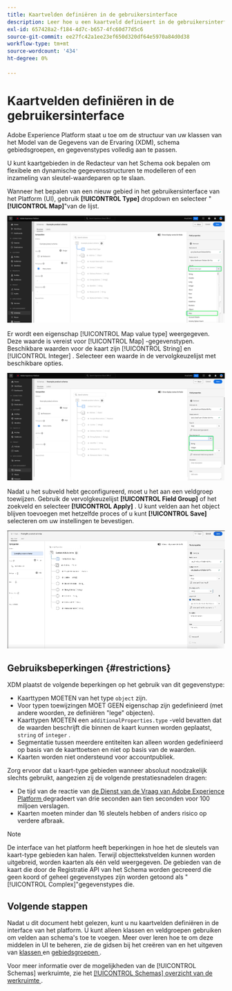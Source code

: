 ```yaml
---
title: Kaartvelden definiëren in de gebruikersinterface
description: Leer hoe u een kaartveld definieert in de gebruikersinterface van het Experience Platform.
exl-id: 657428a2-f184-4d7c-b657-4fc60d77d5c6
source-git-commit: ee27fc42a1ee23ef650d320df64e5970a84d0d38
workflow-type: tm+mt
source-wordcount: '434'
ht-degree: 0%

---
```


# Kaartvelden definiëren in de gebruikersinterface

Adobe Experience Platform staat u toe om de structuur van uw klassen van het Model van de Gegevens van de Ervaring (XDM), schema gebiedsgroepen, en gegevenstypes volledig aan te passen.

U kunt kaartgebieden in de Redacteur van het Schema ook bepalen om flexibele en dynamische gegevensstructuren te modelleren of een inzameling van sleutel-waardeparen op te slaan.

Wanneer het bepalen van een nieuw gebied in het gebruikersinterface van het Platform (UI), gebruik **[!UICONTROL Type]** dropdown en selecteer &quot;**[!UICONTROL Map]**&quot;van de lijst.

![ de Redacteur van Schema&#39;s met het Type dropdown en benadrukte waarde van de Kaart.](../../images/ui/fields/special/map.png)

Er wordt een eigenschap [!UICONTROL Map value type] weergegeven. Deze waarde is vereist voor [!UICONTROL Map] -gegevenstypen. Beschikbare waarden voor de kaart zijn [!UICONTROL String] en [!UICONTROL Integer] . Selecteer een waarde in de vervolgkeuzelijst met beschikbare opties.

![ de Redacteur van Schema met [!UICONTROL Map value type] benadrukt dropdown.](../../images/ui/fields/special/map-value-type.png)

Nadat u het subveld hebt geconfigureerd, moet u het aan een veldgroep toewijzen. Gebruik de vervolgkeuzelijst **[!UICONTROL Field Group]** of het zoekveld en selecteer **[!UICONTROL Apply]** . U kunt velden aan het object blijven toevoegen met hetzelfde proces of u kunt **[!UICONTROL Save]** selecteren om uw instellingen te bevestigen.

![ een opname van de selectie van de gebiedsgroep en montages die worden toegepast.](../../images/ui/fields/special/assign-to-field-group.gif)

## Gebruiksbeperkingen {#restrictions}

XDM plaatst de volgende beperkingen op het gebruik van dit gegevenstype:

* Kaarttypen MOETEN van het type `object` zijn.
* Voor typen toewijzingen MOET GEEN eigenschap zijn gedefinieerd (met andere woorden, ze definiëren &quot;lege&quot; objecten).
* Kaarttypen MOETEN een `additionalProperties.type` -veld bevatten dat de waarden beschrijft die binnen de kaart kunnen worden geplaatst, `string` of `integer` .
* Segmentatie tussen meerdere entiteiten kan alleen worden gedefinieerd op basis van de kaarttoetsen en niet op basis van de waarden.
* Kaarten worden niet ondersteund voor accountpubliek.

Zorg ervoor dat u kaart-type gebieden wanneer absoluut noodzakelijk slechts gebruikt, aangezien zij de volgende prestatiesnadelen dragen:

* De tijd van de reactie van [ de Dienst van de Vraag van Adobe Experience Platform ](../../../query-service/home.md) degradeert van drie seconden aan tien seconden voor 100 miljoen verslagen.
* Kaarten moeten minder dan 16 sleutels hebben of anders risico op verdere afbraak.

>[!NOTE]
>
>De interface van het platform heeft beperkingen in hoe het de sleutels van kaart-type gebieden kan halen. Terwijl objecttekstvelden kunnen worden uitgebreid, worden kaarten als één veld weergegeven. De gebieden van de kaart die door de Registratie API van het Schema worden gecreeerd die geen koord of geheel gegevenstypes zijn worden getoond als &quot;[!UICONTROL Complex]&quot;gegevenstypes die.

## Volgende stappen

Nadat u dit document hebt gelezen, kunt u nu kaartvelden definiëren in de interface van het platform. U kunt alleen klassen en veldgroepen gebruiken om velden aan schema&#39;s toe te voegen. Meer over leren hoe te om deze middelen in UI te beheren, zie de gidsen bij het creëren van en het uitgeven van [ klassen ](../resources/classes.md) en [ gebiedsgroepen ](../resources/field-groups.md).

Voor meer informatie over de mogelijkheden van de [!UICONTROL Schemas] werkruimte, zie het [[!UICONTROL Schemas] overzicht van de werkruimte ](../overview.md).
